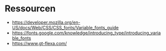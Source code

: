 # Ressourcen
* https://developer.mozilla.org/en-US/docs/Web/CSS/CSS_fonts/Variable_fonts_guide
* https://fonts.google.com/knowledge/introducing_type/introducing_variable_fonts
* https://www.gt-flexa.com/